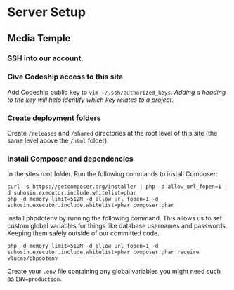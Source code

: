 # Server Setup

## Media Temple

### SSH into our account.

### Give Codeship access to this site

Add Codeship public key to `vim ~/.ssh/authorized_keys`. *Adding a heading to the key will help identify which key relates to a project.*

### Create deployment folders

Create `/releases` and `/shared` directories at the root level of this site (the same level above the `/html` folder).

### Install Composer and dependencies

In the sites root folder. Run the following commands to install Composer:

```
curl -s https://getcomposer.org/installer | php -d allow_url_fopen=1 -d suhosin.executor.include.whitelist=phar
php -d memory_limit=512M -d allow_url_fopen=1 -d suhosin.executor.include.whitelist=phar composer.phar
```

Install phpdotenv by running the following command.
This allows us to set custom global variables for things like database usernames and passwords. Keeping them safely outside of our committed code.

```
php -d memory_limit=512M -d allow_url_fopen=1 -d suhosin.executor.include.whitelist=phar composer.phar require vlucas/phpdotenv
```

Create your `.env` file containing any global variables you might need such as `ENV=production`.
